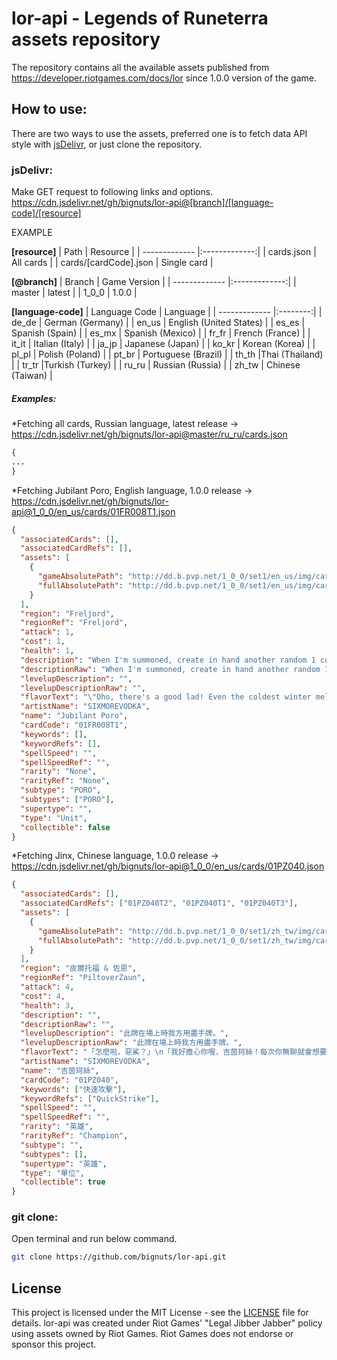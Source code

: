 # lor-api - Legends of Runeterra assets repository

The repository contains all the available assets published from https://developer.riotgames.com/docs/lor since 1.0.0 version of the game.

## How to use:

There are two ways to use the assets, preferred one is to fetch data API style with [jsDelivr](https://www.jsdelivr.com/), or just clone the repository.

### jsDelivr:

Make GET request to following links and options.
https://cdn.jsdelivr.net/gh/bignuts/lor-api@[branch]/[language-code]/[resource]

EXAMPLE

**[resource]**
| Path | Resource |
| ------------- |:-------------:|
| cards.json | All cards |
| cards/[cardCode].json | Single card |

**[@branch]**
| Branch | Game Version |
| ------------- |:-------------:|
| master | latest |
| 1_0_0 | 1.0.0 |

**[language-code]**
| Language Code | Language |
| ------------- |:--------:|
| de_de | German (Germany) |
| en_us | English (United States) |
| es_es | Spanish (Spain) |
| es_mx | Spanish (Mexico) |
| fr_fr | French (France) |
| it_it | Italian (Italy) |
| ja_jp | Japanese (Japan) |
| ko_kr | Korean (Korea) |
| pl_pl | Polish (Poland) |
| pt_br | Portuguese (Brazil) |
| th_th |Thai (Thailand) |
| tr_tr |Turkish (Turkey) |
| ru_ru | Russian (Russia) |
| zh_tw | Chinese (Taiwan) |

##### Examples:

*Fetching all cards, Russian language, latest release -> https://cdn.jsdelivr.net/gh/bignuts/lor-api@master/ru_ru/cards.json

```json
{
...
}
```

*Fetching Jubilant Poro, English language, 1.0.0 release -> https://cdn.jsdelivr.net/gh/bignuts/lor-api@1_0_0/en_us/cards/01FR008T1.json

```json
{
  "associatedCards": [],
  "associatedCardRefs": [],
  "assets": [
    {
      "gameAbsolutePath": "http://dd.b.pvp.net/1_0_0/set1/en_us/img/cards/01FR008T1.png",
      "fullAbsolutePath": "http://dd.b.pvp.net/1_0_0/set1/en_us/img/cards/01FR008T1-full.png"
    }
  ],
  "region": "Freljord",
  "regionRef": "Freljord",
  "attack": 1,
  "cost": 1,
  "health": 1,
  "description": "When I'm summoned, create in hand another random 1 cost Poro from any region.",
  "descriptionRaw": "When I'm summoned, create in hand another random 1 cost Poro from any region.",
  "levelupDescription": "",
  "levelupDescriptionRaw": "",
  "flavorText": "\"Oho, there's a good lad! Even the coldest winter melts into spring.\" - Poro Herder",
  "artistName": "SIXMOREVODKA",
  "name": "Jubilant Poro",
  "cardCode": "01FR008T1",
  "keywords": [],
  "keywordRefs": [],
  "spellSpeed": "",
  "spellSpeedRef": "",
  "rarity": "None",
  "rarityRef": "None",
  "subtype": "PORO",
  "subtypes": ["PORO"],
  "supertype": "",
  "type": "Unit",
  "collectible": false
}
```

*Fetching Jinx, Chinese language, 1.0.0 release -> https://cdn.jsdelivr.net/gh/bignuts/lor-api@1_0_0/en_us/cards/01PZ040.json

```json
{
  "associatedCards": [],
  "associatedCardRefs": ["01PZ040T2", "01PZ040T1", "01PZ040T3"],
  "assets": [
    {
      "gameAbsolutePath": "http://dd.b.pvp.net/1_0_0/set1/zh_tw/img/cards/01PZ040.png",
      "fullAbsolutePath": "http://dd.b.pvp.net/1_0_0/set1/zh_tw/img/cards/01PZ040-full.png"
    }
  ],
  "region": "皮爾托福 & 佐恩",
  "regionRef": "PiltoverZaun",
  "attack": 4,
  "cost": 4,
  "health": 3,
  "description": "",
  "descriptionRaw": "",
  "levelupDescription": "此牌在場上時我方用盡手牌。",
  "levelupDescriptionRaw": "此牌在場上時我方用盡手牌。",
  "flavorText": "「怎麼啦，惡鯊？」\n「我好擔心你喔，吉茵珂絲！每次你無聊就會想要...」\n「想要來個大轟炸！惡鯊，這真是好主意！」",
  "artistName": "SIXMOREVODKA",
  "name": "吉茵珂絲",
  "cardCode": "01PZ040",
  "keywords": ["快速攻擊"],
  "keywordRefs": ["QuickStrike"],
  "spellSpeed": "",
  "spellSpeedRef": "",
  "rarity": "英雄",
  "rarityRef": "Champion",
  "subtype": "",
  "subtypes": [],
  "supertype": "英雄",
  "type": "單位",
  "collectible": true
}
```

### git clone:

Open terminal and run below command.

```sh
git clone https://github.com/bignuts/lor-api.git
```

## License

This project is licensed under the MIT License - see the [LICENSE](./LICENSE) file for details.
lor-api was created under Riot Games' "Legal Jibber Jabber" policy using assets owned by Riot Games. Riot Games does not endorse or sponsor this project.
